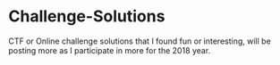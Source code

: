 # Challenge-Solutions
CTF or Online challenge solutions that I found fun or interesting, will be posting more as I participate in more for the 2018 year.
